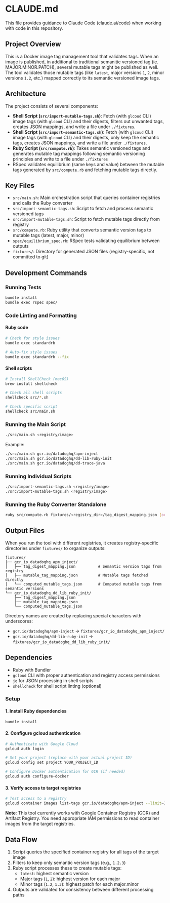 # CLAUDE.md

This file provides guidance to Claude Code (claude.ai/code) when working with code in this repository.

## Project Overview

This is a Docker image tag management tool that validates tags. When an image is published, in additional to traditional semanitic versioned tag (ie. MAJOR.MINOR.PATCH), several mutable tags might be published as well. The tool validates those mutable tags (like `latest`, major versions `1`, `2`, minor versions `1.2`, etc.) mapped correctly to its semantic versioned image tags. 

## Architecture

The project consists of several components:

- **Shell Script (`src/import-mutable-tags.sh`)**: Fetch (with `glcoud` CLI) image tags (with `glcoud` CLI) and their digests, filters out unwanted tags, creates JSON mappings, and write a file under `./fixtures`.
- **Shell Script (`src/import-semantic-tags.sh`)**: Fetch (with `glcoud` CLI) image tags (with `glcoud` CLI) and their digests, only keep the semantic tags, creates JSON mappings, and write a file under `./fixtures`.
- **Ruby Script (`src/compute.rb`)**: Takes semantic versioned tags and generates mutable tag mappings following semantic versioning principles and write to a file under `./fixtures`
- RSpec validates equilibrium (same keys and value) between the mutable tags generated by `src/compute.rb` and fetching mutable tags directly.

## Key Files

- `src/main.sh`: Main orchestration script that queries container registries and calls the Ruby converter
- `src/import-semantic-tags.sh`: Script to fetch and process semantic versioned tags
- `src/import-mutable-tags.sh`: Script to fetch mutable tags directly from registry
- `src/compute.rb`: Ruby utility that converts semantic version tags to mutable tags (latest, major, minor)
- `spec/equilibrium_spec.rb`: RSpec tests validating equilibrium between outputs
- `fixtures/`: Directory for generated JSON files (registry-specific, not committed to git)

## Development Commands

### Running Tests
```bash
bundle install
bundle exec rspec spec/
```

### Code Linting and Formatting

#### Ruby code
```bash
# Check for style issues
bundle exec standardrb

# Auto-fix style issues
bundle exec standardrb --fix
```

#### Shell scripts
```bash
# Install ShellCheck (macOS)
brew install shellcheck

# Check all shell scripts
shellcheck src/*.sh

# Check specific script
shellcheck src/main.sh
```

### Running the Main Script
```bash
./src/main.sh <registry/image>
```

Example:
```bash
./src/main.sh gcr.io/datadoghq/apm-inject
./src/main.sh gcr.io/datadoghq/dd-lib-ruby-init
./src/main.sh gcr.io/datadoghq/dd-trace-java
```

### Running Individual Scripts
```bash
./src/import-semantic-tags.sh <registry/image>
./src/import-mutable-tags.sh <registry/image>
```

### Running the Ruby Converter Standalone
```bash
ruby src/compute.rb fixtures/<registry_dir>/tag_digest_mapping.json [output_file]
```

## Output Files

When you run the tool with different registries, it creates registry-specific directories under `fixtures/` to organize outputs:

```
fixtures/
├── gcr_io_datadoghq_apm_inject/
│   ├── tag_digest_mapping.json          # Semantic version tags from registry
│   ├── mutable_tag_mapping.json         # Mutable tags fetched directly
│   └── computed_mutable_tags.json       # Computed mutable tags from semantic versions
└── gcr_io_datadoghq_dd_lib_ruby_init/
    ├── tag_digest_mapping.json
    ├── mutable_tag_mapping.json
    └── computed_mutable_tags.json
```

Directory names are created by replacing special characters with underscores:
- `gcr.io/datadoghq/apm-inject` → `fixtures/gcr_io_datadoghq_apm_inject/`
- `gcr.io/datadoghq/dd-lib-ruby-init` → `fixtures/gcr_io_datadoghq_dd_lib_ruby_init/`

## Dependencies

- Ruby with Bundler
- `gcloud` CLI with proper authentication and registry access permissions
- `jq` for JSON processing in shell scripts
- `shellcheck` for shell script linting (optional)

### Setup

#### 1. Install Ruby dependencies
```bash
bundle install
```

#### 2. Configure gcloud authentication
```bash
# Authenticate with Google Cloud
gcloud auth login

# Set your project (replace with your actual project ID)
gcloud config set project YOUR_PROJECT_ID

# Configure Docker authentication for GCR (if needed)
gcloud auth configure-docker
```

#### 3. Verify access to target registries
```bash
# Test access to a registry
gcloud container images list-tags gcr.io/datadoghq/apm-inject --limit=1
```

**Note**: This tool currently works with Google Container Registry (GCR) and Artifact Registry. You need appropriate IAM permissions to read container images from the target registries.

## Data Flow

1. Script queries the specified container registry for all tags of the target image
2. Filters to keep only semantic version tags (e.g., `1.2.3`)
3. Ruby script processes these to create mutable tags:
   - `latest`: highest semantic version
   - Major tags (`1`, `2`): highest version for each major
   - Minor tags (`1.2`, `1.3`): highest patch for each major.minor
4. Outputs are validated for consistency between different processing paths